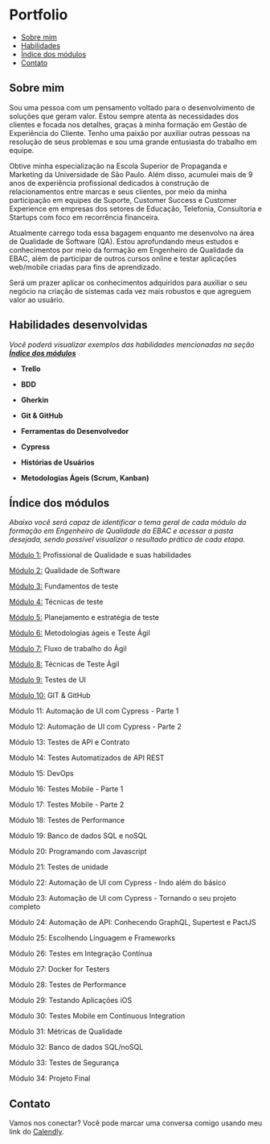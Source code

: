 # Portfolio

- [Sobre mim](#sobre-mim)
- [Habilidades](#habilidades-desenvolvidas)
- [Índice dos módulos](#índice-dos-módulos)
- [Contato](#contato)

## Sobre mim
Sou uma pessoa com um pensamento voltado para o desenvolvimento de soluções que geram valor. Estou sempre atenta às necessidades dos clientes e focada nos detalhes, graças à minha formação em Gestão de Experiência do Cliente. Tenho uma paixão por auxiliar outras pessoas na resolução de seus problemas e sou uma grande entusiasta do trabalho em equipe.

Obtive minha especialização na Escola Superior de Propaganda e Marketing da Universidade de São Paulo. Além disso, acumulei mais de 9 anos de experiência profissional dedicados à construção de relacionamentos entre marcas e seus clientes, por meio da minha participação em equipes de Suporte, Customer Success e Customer Experience em empresas dos setores de Educação, Telefonia, Consultoria e Startups com foco em recorrência financeira.

Atualmente carrego toda essa bagagem enquanto me desenvolvo na área de Qualidade de Software (QA). Estou aprofundando meus estudos e conhecimentos por meio da formação em Engenheiro de Qualidade da EBAC, além de participar de outros cursos online e testar aplicações web/mobile criadas para fins de aprendizado.

Será um prazer aplicar os conhecimentos adquiridos para auxiliar o seu negócio na criação de sistemas cada vez mais robustos e que agreguem valor ao usuário.

## Habilidades desenvolvidas
*Você poderá visualizar exemplos das habilidades mencionadas na seção **[Índice dos módulos](#índice-dos-módulos)***

- __Trello__

- __BDD__

- __Gherkin__

- __Git & GitHub__

- __Ferramentas do Desenvolvedor__

- __Cypress__
- __Histórias de Usuários__
- __Metodologias Ágeis (Scrum, Kanban)__

## Índice dos módulos
*Abaixo você será capaz de identificar o tema geral de cada módulo da formação em Engenheiro de Qualidade da EBAC e acessar a pasta desejada, sendo possível visualizar o resultado prático de cada etapa.*

[Módulo 1:](https://github.com/joycepontesf/exercicios_ebac/tree/main/MOD-01) Profissional de Qualidade e suas habilidades

[Módulo 2:](https://github.com/joycepontesf/exercicios_ebac/tree/main/MOD-02) Qualidade de Software

[Módulo 3:](https://github.com/joycepontesf/exercicios_ebac/tree/main/MOD-03) Fundamentos de teste

[Módulo 4:](https://github.com/joycepontesf/exercicios_ebac/tree/main/MOD-04) Técnicas de teste

[Módulo 5:](https://github.com/joycepontesf/exercicios_ebac/tree/main/MOD-05) Planejamento e estratégia de teste

[Módulo 6:](https://github.com/joycepontesf/exercicios_ebac/tree/main/MOD-06) Metodologias ágeis e Teste Ágil

[Módulo 7:](https://github.com/joycepontesf/exercicios_ebac/tree/main/MOD-07) Fluxo de trabalho do Ágil

[Módulo 8:](https://github.com/joycepontesf/exercicios_ebac/tree/main/MOD-08) Técnicas de Teste Ágil

[Módulo 9:](https://github.com/joycepontesf/exercicios_ebac/tree/main/MOD-09) Testes de UI

[Módulo 10:](https://github.com/joycepontesf/exercicios_ebac/tree/main/MOD-10) GIT & GitHub

Módulo 11: Automação de UI com Cypress - Parte 1

Módulo 12: Automação de UI com Cypress - Parte 2

Módulo 13: Testes de API e Contrato

Módulo 14: Testes Automatizados de API REST

Módulo 15: DevOps

Módulo 16: Testes Mobile - Parte 1

Módulo 17: Testes Mobile - Parte 2

Módulo 18: Testes de Performance

Módulo 19: Banco de dados SQL e noSQL

Módulo 20: Programando com Javascript

Módulo 21: Testes de unidade

Módulo 22: Automação de UI com Cypress - Indo além do básico

Módulo 23: Automação de UI com Cypress - Tornando o seu projeto completo

Módulo 24: Automação de API: Conhecendo GraphQL, Supertest e PactJS

Módulo 25: Escolhendo Linguagem e Frameworks

Módulo 26: Testes em Integração Contínua

Módulo 27: Docker for Testers

Módulo 28: Testes de Performance

Módulo 29: Testando Aplicações iOS

Módulo 30: Testes Mobile em Continuous Integration

Módulo 31: Métricas de Qualidade

Módulo 32: Banco de dados SQL/noSQL

Módulo 33: Testes de Segurança

Módulo 34: Projeto Final

## Contato
Vamos nos conectar? Você pode marcar uma conversa comigo usando meu link do [Calendly](https://calendly.com/joycepontesf/cafezinho?month=2023-08).
